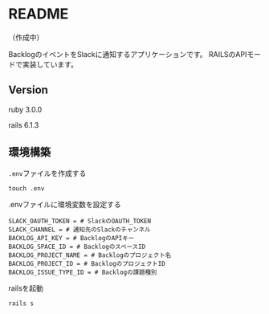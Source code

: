 # README
（作成中）

BacklogのイベントをSlackに通知するアプリケーションです。
RAILSのAPIモードで実装しています。

## Version

ruby 3.0.0

rails 6.1.3

## 環境構築

`.env`ファイルを作成する

```
touch .env
```

.envファイルに環境変数を設定する

```
SLACK_OAUTH_TOKEN = # SlackのOAUTH_TOKEN
SLACK_CHANNEL = # 通知先のSlackのチャンネル
BACKLOG_API_KEY = # BacklogのAPIキー
BACKLOG_SPACE_ID = # BacklogのスペースID
BACKLOG_PROJECT_NAME = # Backlogのプロジェクト名
BACKLOG_PROJECT_ID = # BacklogのプロジェクトID
BACKLOG_ISSUE_TYPE_ID = # Backlogの課題種別
```

railsを起動 

```
rails s
```
